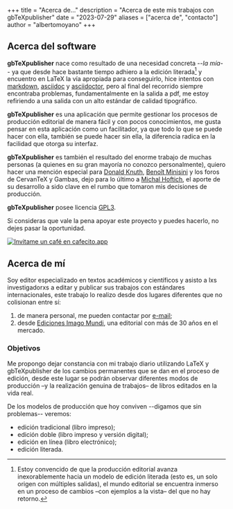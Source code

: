 +++
title = "Acerca de..."
description = "Acerca de este mis trabajos con gbTeXpublisher"
date = "2023-07-29"
aliases = ["acerca de", "contacto"]
author = "albertomoyano"
+++

## Acerca del software

**gbTeXpublisher** nace como resultado de una necesidad concreta --*la mía*-- ya que desde hace bastante tiempo adhiero a la edición literada[^nota1] y encuentro en LaTeX la vía apropiada para conseguirlo, hice intentos con [markdown](https://es.wikipedia.org/wiki/Markdown), [asciidoc](https://asciidoc.org/) y [asciidoctor](https://asciidoctor.org/), pero al final del recorrido siempre encontraba problemas, fundamentalmente en la salida a pdf, me estoy refiriendo a una salida con un alto estándar de calidad tipográfico.

[^nota1]: Estoy convencido de que la producción editorial avanza inexorablemente hacia un modelo de edición literada (esto es, un solo origen con múltiples salidas), el mundo editorial se encuentra inmerso en un proceso de cambios –con ejemplos a la vista– del que no hay retorno.

**gbTeXpublisher** es una aplicación que permite gestionar los procesos de producción editorial de manera fácil y con pocos conocimientos, me gusta pensar en esta aplicación como un facilitador, ya que todo lo que se puede hacer con ella, también se puede hacer sin ella, la diferencia radica en la facilidad que otorga su interfaz.

**gbTeXpublisher** es también el resultado del enorme trabajo de muchas personas (a quienes en su gran mayoría no conozco personalmente), quiero hacer una mención especial para [Donald Knuth](https://es.wikipedia.org/wiki/Donald_Knuth), [Benoît Minisini](https://en.wikipedia.org/wiki/Beno%C3%AEt_Minisini) y los foros de CervanTeX y Gambas, dejo para lo último a [Michal Hoftich](https://github.com/michal-h21), el aporte de su desarrollo a sido clave en el rumbo que tomaron mis decisiones de producción.

**gbTeXpublisher** posee licencia [GPL3](https://es.wikipedia.org/wiki/GNU_General_Public_License).

Si consideras que vale la pena apoyar este proyecto y puedes hacerlo, no dejes pasar la oportunidad.

[![Invitame un café en cafecito.app](https://cdn.cafecito.app/imgs/buttons/button_2.svg)](https://cafecito.app/gbtexpublisher)

## Acerca de mí

Soy editor especializado en textos académicos y científicos y asisto a lxs investigadorxs a editar y publicar sus trabajos con estándares internacionales, este trabajo lo realizo desde dos lugares diferentes que no colisionan entre sí:

1. de manera personal, me pueden contactar por [e-mail](mailto:alberto.alejandro.moyano@gmail.com);
2. desde [Ediciones Imago Mundi](https://www.edicionesimagomundi.com/), una editorial con más de 30 años en el mercado.

### Objetivos

Me propongo dejar constancia con mi trabajo diario utilizando LaTeX y gbTeXpublisher de los cambios permanentes que se dan en el proceso de edición, desde este lugar se podrán observar diferentes modos de producción –y la realización genuina de trabajos– de libros editados en la vida real.

De los modelos de producción que hoy conviven --digamos que sin problemas-- veremos:

- edición tradicional (libro impreso);
- edición doble (libro impreso y versión digital);
- edición en línea (libro electrónico);
- edición literada.


